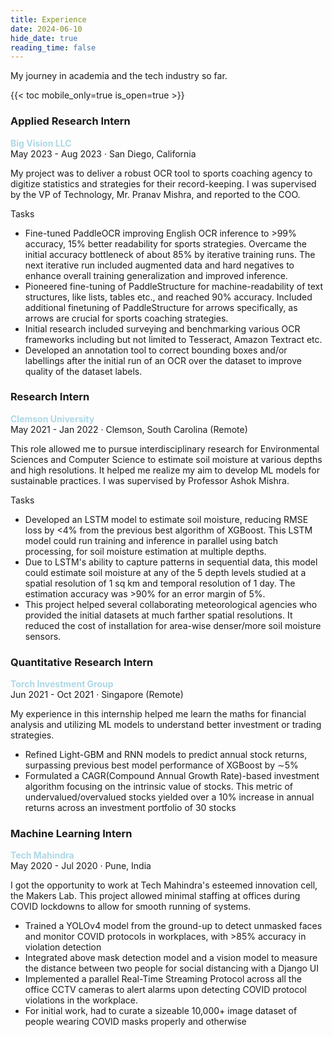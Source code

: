 ```yaml
---
title: Experience
date: 2024-06-10
hide_date: true
reading_time: false
---
```


My journey in academia and the tech industry so far.

{{< toc mobile_only=true is_open=true >}}

### Applied Research Intern
**<span style="color: #ADD8E6;">Big Vision LLC</span>**<br>
May 2023 - Aug 2023 · San Diego, California

My project was to deliver a robust OCR tool to sports coaching agency to digitize statistics and strategies for their record-keeping. I was supervised by the VP of Technology, Mr. Pranav Mishra, and reported to the COO.

Tasks

- Fine-tuned PaddleOCR improving English OCR inference to >99% accuracy, 15% better readability for sports strategies. Overcame the initial accuracy bottleneck of about 85% by iterative training runs. The next iterative run included augmented data and hard negatives to enhance overall training generalization and improved inference.
- Pioneered fine-tuning of PaddleStructure for machine-readability of text structures, like lists, tables etc., and reached 90% accuracy. Included additional finetuning of PaddleStructure for arrows specifically, as arrows are crucial for sports coaching strategies.
- Initial research included surveying and benchmarking various OCR frameworks including but not limited to Tesseract, Amazon Textract etc.
- Developed an annotation tool to correct bounding boxes and/or labellings after the initial run of an OCR over the dataset to improve quality of the dataset labels.

### Research Intern
**<span style="color: #ADD8E6;">Clemson University</span>**<br>
May 2021 - Jan 2022 · Clemson, South Carolina (Remote)

This role allowed me to pursue interdisciplinary research for Environmental Sciences and Computer Science to estimate soil moisture at various depths and high resolutions. It helped me realize my aim to develop ML models for sustainable practices. I was supervised by Professor Ashok Mishra. 

Tasks 

- Developed an LSTM model to estimate soil moisture, reducing RMSE loss by <4% from the previous best algorithm of XGBoost. This LSTM model could run training and inference in parallel using batch processing, for soil moisture estimation at multiple depths.
- Due to LSTM's ability to capture patterns in sequential data, this model could estimate soil moisture at any of the 5 depth levels studied at a spatial resolution of 1 sq km and temporal resolution of 1 day. The estimation accuracy was >90% for an error margin of 5%.
- This project helped several collaborating meteorological agencies who provided the initial datasets at much farther spatial resolutions. It reduced the cost of installation for area-wise denser/more soil moisture sensors.

### Quantitative Research Intern
**<span style="color: #ADD8E6;">Torch Investment Group</span>**<br>
Jun 2021 - Oct 2021 · Singapore (Remote)

My experience in this internship helped me learn the maths for financial analysis and utilizing ML models to understand better investment or trading strategies.

- Refined Light-GBM and RNN models to predict annual stock returns, surpassing previous best model performance of XGBoost by ∼5%
- Formulated a CAGR(Compound Annual Growth Rate)-based investment algorithm focusing on the intrinsic value of stocks. This metric of undervalued/overvalued stocks yielded over a 10% increase in annual returns across an investment portfolio of 30 stocks

### Machine Learning Intern
**<span style="color: #ADD8E6;">Tech Mahindra</span>**<br>
May 2020 - Jul 2020 · Pune, India

I got the opportunity to work at Tech Mahindra's esteemed innovation cell, the Makers Lab. This project allowed minimal staffing at offices during COVID lockdowns to allow for smooth running of systems.

- Trained a YOLOv4 model from the ground-up to detect unmasked faces and monitor COVID protocols in workplaces, with >85% accuracy in violation detection
- Integrated above mask detection model and a vision model to measure the distance between two people for social distancing with a Django UI
- Implemented a parallel Real-Time Streaming Protocol across all the office CCTV cameras to alert alarms upon detecting COVID protocol violations in the workplace.
- For initial work, had to curate a sizeable 10,000+ image dataset of people wearing COVID masks properly and otherwise